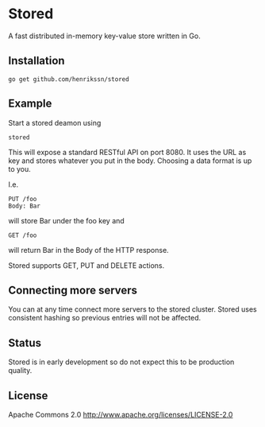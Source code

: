 Stored
======

A fast distributed in-memory key-value store written in Go.

Installation
------------

    go get github.com/henrikssn/stored

Example
-------

Start a stored deamon using

    stored

This will expose a standard RESTful API on port 8080. It uses the URL as key and stores whatever you put in the body. Choosing a data format is up to you.

I.e.

    PUT /foo
    Body: Bar

will store Bar under the foo key and

    GET /foo

will return Bar in the Body of the HTTP response.

Stored supports GET, PUT and DELETE actions.

Connecting more servers
-----------------------

You can at any time connect more servers to the stored cluster. Stored uses consistent hashing
so previous entries will not be affected.

Status
------

Stored is in early development so do not expect this to be production quality.


License
-------
Apache Commons 2.0
http://www.apache.org/licenses/LICENSE-2.0
